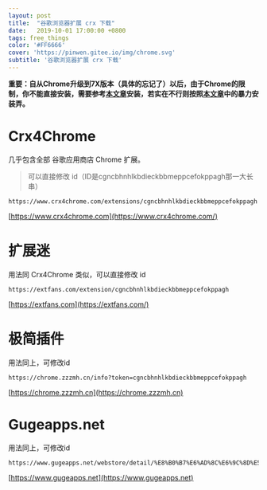 ```yaml
---
layout: post
title:  "谷歌浏览器扩展 crx 下载"
date:   2019-10-01 17:00:00 +0800
tags: free_things
color: '#FF6666'
cover: 'https://pinwen.gitee.io/img/chrome.svg'
subtitle: '谷歌浏览器扩展 crx 下载'
---
```


**重要：自从Chrome升级到7X版本（具体的忘记了）以后，由于Chrome的限制，你不能直接安装，需要参考[本文章](https://www.extfans.com/how-to-install/)安装，若实在不行则按照[本文章](https://chrome.zzzmh.cn/help?token=setup)中的暴力安装弄。**

# Crx4Chrome

几乎包含全部 谷歌应用商店 Chrome 扩展。

> 可以直接修改 id（ID是cgncbhnhlkbdieckbbmeppcefokppagh那一大长串）

```
https://www.crx4chrome.com/extensions/cgncbhnhlkbdieckbbmeppcefokppagh
```

[https://www.crx4chrome.com](https://www.crx4chrome.com/)

# 扩展迷

用法同 Crx4Chrome 类似，可以直接修改 id

```
https://extfans.com/extension/cgncbhnhlkbdieckbbmeppcefokppagh
```

[https://extfans.com](https://extfans.com/)

# 极简插件

用法同上，可修改id

```
https://chrome.zzzmh.cn/info?token=cgncbhnhlkbdieckbbmeppcefokppagh
```

[https://chrome.zzzmh.cn](https://chrome.zzzmh.cn)

# Gugeapps.net

用法同上，可修改id

```
https://www.gugeapps.net/webstore/detail/%E8%B0%B7%E6%AD%8C%E6%9C%8D%E5%8A%A1%E5%8A%A9%E6%89%8B/cgncbhnhlkbdieckbbmeppcefokppagh
```

[https://www.gugeapps.net](https://www.gugeapps.net)
